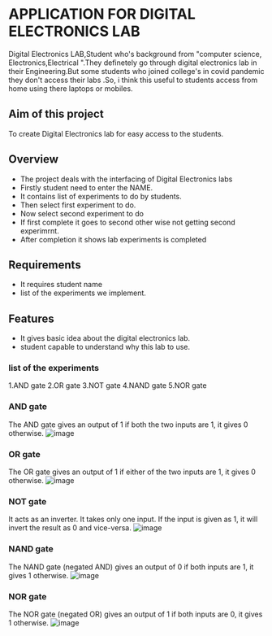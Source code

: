 # APPLICATION FOR DIGITAL ELECTRONICS LAB
 Digital Electronics LAB,Student who's background from "computer science, Electronics,Electrical ".They definetely go through digital electronics lab in their Engineering.But some students who joined college's in covid pandemic they don't access their labs .So, i think this useful to students access from  home using  there  laptops or mobiles.
## Aim of this project
 To create Digital Electronics lab for easy access to the students.
## Overview
* The project deals with the interfacing of Digital Electronics labs
* Firstly student need to enter the NAME.
* It contains list of experiments to do by students.
* Then select first experiment to do.
* Now select second experiment to do
* If first complete it goes to second other wise not getting second experimrnt.
* After completion it shows lab experiments is completed
## Requirements 
* It requires student name
* list of the experiments we implement.
## Features
* It gives basic idea about the digital electronics lab.
* student capable to understand why this lab to use.
### list of the experiments
   1.AND gate
   2.OR gate
   3.NOT gate
   4.NAND gate
   5.NOR gate
### AND gate
The AND gate gives an output of 1 if both the two inputs are 1, it gives 0 otherwise.
![image](https://user-images.githubusercontent.com/94446387/143376607-671f792c-3fb6-47f1-bd9e-c1b4a19ead75.png)
### OR gate
The OR gate gives an output of 1 if either of the two inputs are 1, it gives 0 otherwise.
![image](https://user-images.githubusercontent.com/94446387/143377755-b2590a67-4248-40c2-b03c-d73ab5f9c45b.png)
### NOT gate
It acts as an inverter. It takes only one input. If the input is given as 1, it will invert the result as 0 and vice-versa.
![image](https://user-images.githubusercontent.com/94446387/143377962-8230f3a0-950e-45aa-82b0-3e5ce1b26de4.png)
### NAND gate
The NAND gate (negated AND) gives an output of 0 if both inputs are 1, it gives 1 otherwise.
![image](https://user-images.githubusercontent.com/94446387/143377450-198c1b4c-ec12-4280-8310-b2b2e9c192e7.png)
### NOR gate
The NOR gate (negated OR) gives an output of 1 if both inputs are 0, it gives 1 otherwise.
![image](https://user-images.githubusercontent.com/94446387/143378106-f3ee1a3e-75c2-49b4-b805-f4861467d9a9.png)


